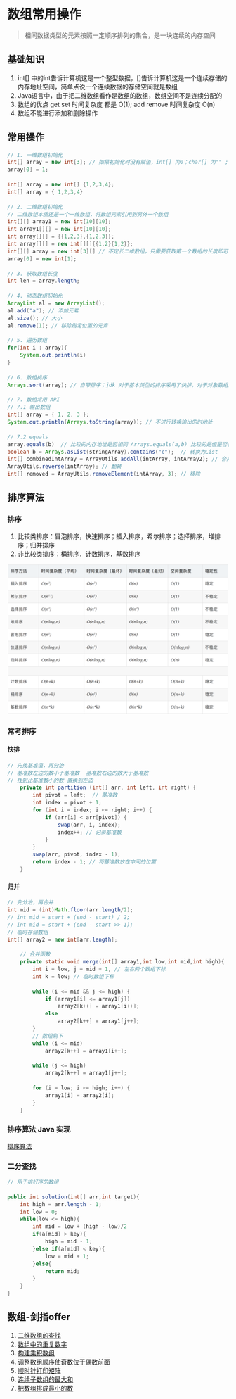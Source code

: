 # 数组常用操作

> 相同数据类型的元素按照一定顺序排列的集合，是一块连续的内存空间

## 基础知识

1. int[] 中的int告诉计算机这是一个整型数据，[]告诉计算机这是一个连续存储的内存地址空间，简单点说一个连续数据的存储空间就是数组
2. Java语言中，由于把二维数组看作是数组的数组，数组空间不是连续分配的
3. 数组的优点 get set 时间复杂度 都是 O(1); add remove 时间复杂度 O(n)
4. 数组不能进行添加和删除操作

## 常用操作

```java
// 1. 一维数组初始化
int[] array = new int[3]; // 如果初始化时没有赋值，int[] 为0；char[] 为"" ; boolean 为 false; 对象类型的数组为 null;double[] 为 0.0
array[0] = 1;

int[] array = new int[] {1,2,3,4};
int[] array = { 1,2,3,4}

// 2. 二维数组初始化
// 二维数组本质还是一个一维数组，将数组元素引用到另外一个数组
int[][] array1 = new int[10][10];
int array1[][] = new int[10][10];
int array[][] = {{1,2,3},{1,2,3}};
int array[][] = new int[][]{{1,2}{1,2}};
int[][] array = new int[3][] // 不定长二维数组，只需要获取第一个数组的长度即可
array[0] = new int[1];

// 3. 获取数组长度
int len = array.length;

// 4. 动态数组初始化
ArrayList al = new ArrayList();
al.add("a"); // 添加元素
al.size(); // 大小
al.remove(1); // 移除指定位置的元素

// 5. 遍历数组
for(int i : array){
    System.out.println(i)
}

// 6. 数组排序
Arrays.sort(array); // 自带排序；jdk 对于基本类型的排序采用了快排，对于对象数组的采用了改进的归并排序

// 7. 数组常用 API
// 7.1 输出数组
int[] array = { 1, 2, 3 };
System.out.println(Arrays.toString(array)); // 不进行转换输出的时地址

// 7.2 equals
array.equals(b)  // 比较的内存地址是否相同 Arrays.equals(a,b) 比较的是值是否相同
boolean b = Arrays.asList(stringArray).contains("c");  // 转换为List 
int[] combinedIntArray = ArrayUtils.addAll(intArray, intArray2); // 合并
ArrayUtils.reverse(intArray); // 翻转
int[] removed = ArrayUtils.removeElement(intArray, 3); // 移除

```
## 排序算法

### 排序

1. 比较类排序：冒泡排序，快速排序；插入排序，希尔排序；选择排序，堆排序；归并排序
2. 非比较类排序：桶排序，计数排序，基数排序

![排序](../picture/排序算法.png)

### 常考排序

#### 快排

```java
// 先找基准值，再分治
// 基准数左边的数小于基准数  基准数右边的数大于基准数
// 找到比基准数小的数 置换到左边
    private int partition (int[] arr, int left, int right) {
        int pivot = left;  // 基准数
        int index = pivot + 1;
        for (int i = index; i <= right; i++) {
            if (arr[i] < arr[pivot]) {
                swap(arr, i, index);
                index++; // 记录基准数
            }
        }
        swap(arr, pivot, index - 1);
        return index - 1; // 将基准数放在中间的位置
    }
```

#### 归并

```java
// 先分治，再合并
int mid = (int)Math.floor(arr.length/2);
// int mid = start + (end - start) / 2;
// int mid = start + (end - start >> 1);
// 临时存储数组
int[] array2 = new int[arr.length];

    // 合并函数
    private static void merge(int[] array1,int low,int mid,int high){
        int i = low, j = mid + 1, // 左右两个数组下标
        int k = low; // 临时数组下标

        while (i <= mid && j <= high) {
            if (array1[i] <= array1[j])
                array2[k++] = array1[i++];
            else
                array2[k++] = array1[j++];
        }
        // 数组剩下
        while (i <= mid)
            array2[k++] = array1[i++];

        while (j <= high)
            array2[k++] = array1[j++];

        for (i = low; i <= high; i++) {
            array1[i] = array2[i];
        }    
    }

```

### 排序算法 Java 实现

[排序算法](排序算法.java)

### 二分查找

```java
// 用于排好序的数组

public int solution(int[] arr,int target){
    int high = arr.length - 1;
    int low = 0;
    while(low <= high){
        int mid = low + (high - low)/2
        if(a[mid] > key){
            high = mid - 1;
        }else if(a[mid] < key){
            low = mid + 1;
        }else{
            return mid;
        }
    }
}

```

## 数组-剑指offer

1. [二维数组的查找](../offerJZ/1-二维数组中的查找.java)
2. [数组中的重复数字](../offerJZ/数组中重复的数字.java)
3. [构建乘积数组](../offerJZ/构建乘积数组.java)
4. [调整数组顺序使奇数位于偶数前面](../offerJZ/调整数组顺序使奇数位于偶数前面.java)
5. [顺时针打印矩阵](../offerJZ/顺时针打印矩阵.java)
6. [连续子数组的最大和](../offerJZ/连续子数组的最大和.java)
7. [把数组排成最小的数]()
